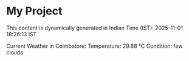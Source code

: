 # My Project

This content is dynamically generated in Indian Time (IST): 2025-11-01 18:26:13 IST


Current Weather in Coimbatore:
Temperature: 29.88 °C
Condition: few clouds
